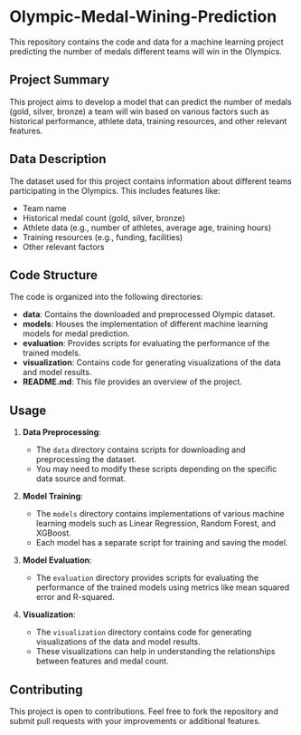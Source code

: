 # Olympic-Medal-Wining-Prediction

This repository contains the code and data for a machine learning project predicting the number of medals different teams will win in the Olympics.

## Project Summary

This project aims to develop a model that can predict the number of medals (gold, silver, bronze) a team will win based on various factors such as historical performance, athlete data, training resources, and other relevant features. 

## Data Description

The dataset used for this project contains information about different teams participating in the Olympics. This includes features like:

* Team name
* Historical medal count (gold, silver, bronze)
* Athlete data (e.g., number of athletes, average age, training hours)
* Training resources (e.g., funding, facilities)
* Other relevant factors

## Code Structure

The code is organized into the following directories:

* **data**: Contains the downloaded and preprocessed Olympic dataset.
* **models**: Houses the implementation of different machine learning models for medal prediction.
* **evaluation**: Provides scripts for evaluating the performance of the trained models.
* **visualization**: Contains code for generating visualizations of the data and model results.
* **README.md**: This file provides an overview of the project.

## Usage

1. **Data Preprocessing**:
    - The `data` directory contains scripts for downloading and preprocessing the dataset.
    - You may need to modify these scripts depending on the specific data source and format.

2. **Model Training**:
    - The `models` directory contains implementations of various machine learning models such as Linear Regression, Random Forest, and XGBoost.
    - Each model has a separate script for training and saving the model.

3. **Model Evaluation**:
    - The `evaluation` directory provides scripts for evaluating the performance of the trained models using metrics like mean squared error and R-squared.

4. **Visualization**:
    - The `visualization` directory contains code for generating visualizations of the data and model results.
    - These visualizations can help in understanding the relationships between features and medal count.

## Contributing

This project is open to contributions. Feel free to fork the repository and submit pull requests with your improvements or additional features.
